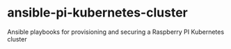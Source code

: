 # ansible-pi-kubernetes-cluster
Ansible playbooks for provisioning and securing a Raspberry PI Kubernetes cluster

